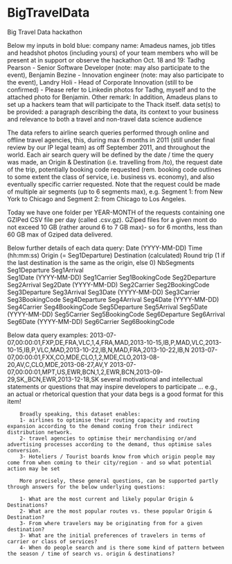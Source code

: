 BigTravelData
=============

Big Travel Data hackathon 



Below my inputs in bold blue:
company name: Amadeus
names, job titles and headshot photos (including yours) of your team members who will be present at in support or observe the hackathon Oct. 18 and 19: Tadhg Pearson - Senior Software Developer (note: may also participate to the event), Benjamin Bezine  - Innovation engineer (note: may also participate to the event), Landry Holi - Head of Corporate Innovation (still to be confirmed) - Please refer to Linkedin photos for Tadhg, myself and to the attached photo for Benjamin. Other remark: In addition, Amadeus plans to set up a hackers team that will participate to the Thack itself.
data set(s) to be provided: a paragraph describing the data, its context to your business and relevance to both a travel and non-travel data science audience

The data refers to airline search queries performed through online and offline travel agencies, this, during max 6 months in 2011 (still under final review by our IP legal team) as off September 2011, and throughout the world. Each air search query will be defined by  the date / time the query was made, an Origin & Destination (i.e. travelling from /to), the request date of the trip, potentially booking code requested (rem. booking code outlines to some extent the class of service, i.e. business vs. economy), and also eventually specific carrier requested. Note that the request could be made of multiple air segments (up to 6 segments max), e.g. Segment 1: from New York to Chicago and Segment 2: from Chicago to Los Angeles. 

Today we have one folder per YEAR-MONTH of the requests containing one GZIPed CSV file per day (called <YYYY-MM-DD>.csv.gz). GZiped files for a given mont do not exceed 10 GB (rather around 6 to 7 GB max)- so for 6 months, less than 60 GB max of Gziped data delivered.   

Below further details of each data query:
 Date (YYYY-MM-DD)
 Time (hh:mm:ss)
 Origin (= Seg1Departure)
 Destination (calculated)
 Round trip (1 if the last destination is the same as the origin, else 0)
 NbSegments
 Seg1Departure
Seg1Arrival    
Seg1Date (YYYY-MM-DD)
Seg1Carrier
Seg1BookingCode
Seg2Departure
Seg2Arrival
Seg2Date (YYYY-MM-DD)
Seg2Carrier
Seg2BookingCode
Seg3Departure
Seg3Arrival
Seg3Date (YYYY-MM-DD)
Seg3Carrier
Seg3BookingCode
Seg4Departure
Seg4Arrival
Seg4Date (YYYY-MM-DD)
Seg4Carrier
Seg4BookingCode
Seg5Departure
Seg5Arrival
Seg5Date (YYYY-MM-DD)
Seg5Carrier
Seg5BookingCode
Seg6Departure
Seg6Arrival
Seg6Date (YYYY-MM-DD)
Seg6Carrier
Seg6BookingCode

Below data query examples: 
2013-07-07,00:00:01,FXP,DE,FRA,VLC,1,4,FRA,MAD,2013-10-15,IB,P,MAD,VLC,2013-10-15,IB,P,VLC,MAD,2013-10-22,IB,N,MAD,FRA,2013-10-22,IB,N
2013-07-07,00:00:01,FXX,CO,MDE,CLO,1,2,MDE,CLO,2013-08-20,AV,C,CLO,MDE,2013-08-27,AV,Y
2013-07-07,00:00:01,MPT,US,EWR,BCN,1,2,EWR,BCN,2013-09-29,SK,,BCN,EWR,2013-12-18,SK 
several motivational and  intellectual statements or questions that may inspire developers to participate ... e.g., an actual or rhetorical question that your data begs is a good format for this item!

        Broadly speaking, this dataset enables: 
        1- airlines to optimise their routing capacity and routing expansion according to the demand coming from their indirect distribution network. 
        2- travel agencies to optimise their merchandising or/and advertising processes according to the demand, thus optimise sales conversion. 
        3- Hoteliers / Tourist boards know from which origin people may come from when coming to their city/region - and so what potential action may be set 
        
        More precisely, these general questions, can be supported partly through answers for the below underlying questions: 
        
        1- What are the most current and likely popular Origin & Destinations? 
        2- What are the most popular routes vs. these popular Origin & Destination? 
        3- From where travelers may be originating from for a given destination? 
        3- What are the initial preferences of travelers in terms of carrier or class of services? 
        4- When do people search and is there some kind of pattern between the season / time of search vs. origin & destinations? 



